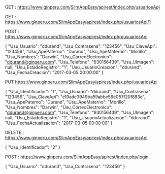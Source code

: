 GET : https://www.ginperu.com/SlimAppEasy/apirest/index.php/usuariosApi

GET : https://www.ginperu.com/SlimAppEasy/apirest/index.php/usuariosApi/1

POST : https://www.ginperu.com/SlimAppEasy/apirest/index.php/usuariosApi

{
  "Usu_Usuario": "ddurand",
  "Usu_Contrasena": "123456",
  "Usu_ClaveApi": "123456",
  "Usu_ApePaterno": "Durand",
  "Usu_ApeMaterno": "Morillo",
  "Usu_Nombres": "Darwin",
  "Usu_CorreoElectronico": "ddurand@ginperu.com",
  "Usu_Telefono": "930156439",
  "Usu_UImagen": null,
  "Usu_EstadoRegistro": "1",
  "Usu_UsuarioCreacion": "ddurand",
  "Usu_FechaCreacion": "2017-03-05 00:00:00"
}

PUT https://www.ginperu.com/SlimAppEasy/apirest/index.php/usuariosApi

{
  "Usu_Identificador": "1",
  "Usu_Usuario": "ddurand",
  "Usu_Contrasena": "123456",
  "Usu_ClaveApi": "e10adc3949ba59abbe56e057f20f883e",
  "Usu_ApePaterno": "Durand",
  "Usu_ApeMaterno": "Morillo",
  "Usu_Nombres": "Darwin",
  "Usu_CorreoElectronico": "ddurand@ginperu.com",
  "Usu_Telefono": "930156439",
  "Usu_UImagen": null,
  "Usu_EstadoRegistro": "1",
  "Usu_UsuarioActualizacion": "ddurand",
  "Usu_FechaActualizacion": "2017-03-05 00:00:00"
}

DELETE : https://www.ginperu.com/SlimAppEasy/apirest/index.php/usuariosApi

{
  "Usu_Identificador": "2"
}

POST : https://www.ginperu.com/SlimAppEasy/apirest/index.php/login

{
  "Usu_Usuario": "ddurand",
  "Usu_Contrasena": "123456"
}
